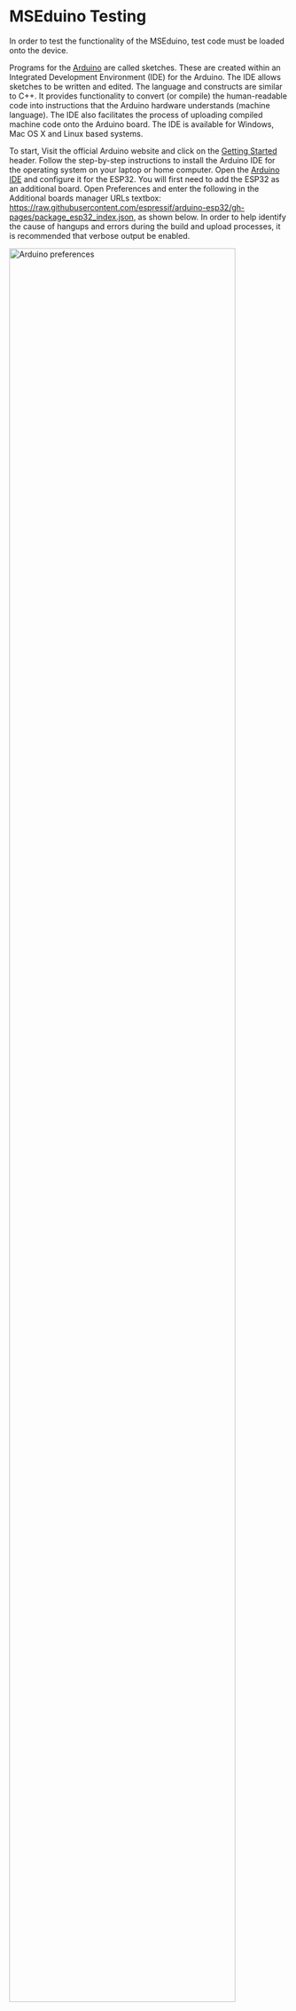 # MSEduino Testing

In order to test the functionality of the MSEduino, test code must be loaded onto the device.

Programs for the [Arduino](https://www.arduino.cc) are called sketches. These are created within an Integrated Development Environment (IDE) for the Arduino. The IDE allows sketches to be written and edited. The language and constructs are similar to C++. It provides functionality to convert (or compile) the human-readable code into instructions that the Arduino hardware understands (machine language). The IDE also facilitates the process of uploading compiled machine code onto the Arduino board. The IDE is available for Windows, Mac OS X and Linux based systems.

To start, Visit the official Arduino website and click on the [Getting Started](https://arduino.cc/en/Guide/HomePage) header. Follow the step-by-step instructions to install the Arduino IDE for the operating system on your laptop or home computer. Open the [Arduino IDE](https://www.arduino.cc/en/software) and configure it for the ESP32. You will first need to add the ESP32 as an additional board. Open Preferences and enter the following in the Additional boards manager URLs textbox:
https://raw.githubusercontent.com/espressif/arduino-esp32/gh-pages/package_esp32_index.json, as shown below. In order to help identify the cause of hangups and errors during the build and upload processes, it is recommended that verbose output be enabled.

<img src="figs/Arduino_preferences.png" alt="Arduino preferences" width="90%"/>

Once added, the Arduino IDE will download the board libraries. Use a USB-A extension cable to connect your MSEduino to your computer. Use the **Tools→Board→esp32** menu to select the **Adafruit Feather ESP32-S3 No PRAM board**. The Port should be set as **COMx** on Windows or **dev.cu.usbmodel14101** (or similar) on Mac. Your configuration should be as follows:

| Parameter                            | Setting                          |
|--------------------------------------|----------------------------------|
| USB CDC On Boot                      | Enabled                          |
| CPU Frequency                        | 240MHz (WiFi)                    |
| Core Debug Level                     | Verbose                          |
| USB DFU On Bot                       | Disabled                         |
| Erase All Flash Before Sketch Upload | Disabled                         |
| Events Run On                        | Disabled                         |
| Flash Mode                           | QIO 80MHz                        |
| Flash Size                           | 8MB (64Mb)                       |
| Arduino Runs On                      | Core 1                           |
| USB Firmware MSC on Boot             | Disabled                         |
| Partition Scheme                     | TinyUF2 8MB (2MB APP/3.7MB FFAT) |
| Upload Mode                          | USB-OTG CDC (Tiny USB)           |
| Upload Speed                         | 921600                           |
| USB Mode                             | USB-OTG (TinyUSB)                |
| Zigbee Mode                          | Disabled                         |

#### VSCode and PlatformIO

Note that as an alternative to the Arduino IDE, sketches can be developed and uploaded using [VSCode](https://code.visualstudio.com) with the [PlatformIO IDE](https://platformio.org/platformio-ide) extension and the [Espressif 32 platform](https://registry.platformio.org/platforms/platformio/espressif32) installed.


## Test Code

The code used to test the MSEduino is hosted in a separate repository on GitHub. It may be found at [https://github.com/MSE2202/MSEduino-R51-Test](https://github.com/MSE2202/MSEduino-R51-Test). You can download (or clone) the entire repository or only the sketch in the **MSEduino-R51-Test folder**.

### Library Installation

In order to compile properly, the test code requires two libraries to be installed.

#### Adafruit NeoPixel

The Adafruit NeoPixel library is a third-party library that can be installed directly from the Arduino IDE Library Manager. Go to **Tools→Manage Libraries...**. Use the search box to find and install the AdaFruit NeoPixel library.

<img src="figs/Adafruit_NeoPixel.png" alt="Adafruit NeoPixel" width="60%"/>

For users of VSCode/PlatformIO, a dependancy for the Adafruit NeoPixel library is contained in the `platformio.ini` configuration file [MSEduino-R51-Test](https://github.com/MSE2202/MSEduino-R51-Test) repository. This will automatically install the library, if necessary.

#### MSE2202_Lib

A custom library, MSE2202_Lib must also be installed. It is not available through the Arduino Library Manager and must be downloaded and installed manually from Github. The process is as follows:

1. Navigate to [https://github.com/MSE2202/MSE2202_Lib](https://github.com/MSE2202/MSE2202_Lib)

2. Click the Code button and then select Download .ZIP, as shown below.

    <img src="figs/MSE2202_Lib.png" alt="MSE2202_Lib" width="90%"/>

3. Install the library from the Arduino IDE using the Sketch→Include Library→Add .ZIP library... menu item, as shown below.

    <img src="figs/add_zip_library.png" alt="Add zip library" width="90%"/>

Alternatively, the files can be downloaded and the unzipped folder can be placed in your `Arduino/libraries` folder manually. If you have git installed, you can also clone the repository to this location. For users of VSCode/PlatformIO, a copy of MSE2202_Lib is contained in the [MSEduino-R51-Test](https://github.com/MSE2202/MSEduino-R51-Test) repository.

## Compling and Uploading Test Code

Once downloaded the test code has been downloaded and the require libraries have been installed, use **File→Open...** to navigate to the folder containing the test code and open the file `MSEduino-V51-Test.ino`. This will open all 5 files in the folder, each in a separate tab. With MSEduino connected and the board and port set correctly, the program can be compiled and uploaded using **Sketch→Upload**. To program, press and hold the reset button, then press and hold program button, release the reset button, and then release the program button. This must be done prior to uploading.

## MSEduino Testing

Once the code is uploaded, reset your MSEduino and open the Serial Monitor (**Tools→Serial Monitor**). Check at the bottom of the window that the speed is set to 115200 baud. The output on your serial monitor should look similar to the figure below.

<img src="figs/serial_monitor.png" alt="Serial monitor" width="90%"/>

If necessary, press the **RST** button on the ESP32, which will reset the device. Follow the instructions to test the functionality of the board. There are 38 tests total. If any tests fail, use the provided instructions to diagnose and correct any issues. If any soldering or other touch ups are required, first disconnect the USB cable and remove the ESP32 to prevent any damage. Connect with a TA if you are unable to resolve the problem.

Note that you can navigate through the tests using `c` to continue to the next test, `b` to return to the beginning of the current test, `s` to skip to the next test, or `q` to quit. You can enter multiple characters if you would like to skip ahead to a particular test. For example, if you would like to skip ahead to Test 10 from Test 1, you can enter a string of 9 `s` characters: `sssssssss`. Similarly, multiple `b`s can also be used. For example, to go from Test 15 to Test 10, you can enter the following string: `bbbbb`.

If you successfully pass Tests 1 through 38, your MSEduino board is built correctly. Congratulations, happy programming!
